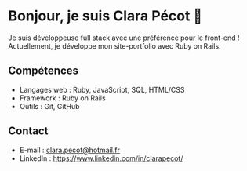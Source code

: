 # Bonjour, je suis Clara Pécot 👋

Je suis développeuse full stack avec une préférence pour le front-end !
Actuellement, je développe mon site-portfolio avec Ruby on Rails.

## Compétences

- Langages web : Ruby, JavaScript, SQL, HTML/CSS
- Framework : Ruby on Rails
- Outils : Git, GitHub

## Contact

- E-mail : clara.pecot@hotmail.fr
- LinkedIn : https://www.linkedin.com/in/clarapecot/


<!--
**ClaraP44/ClaraP44** is a ✨ _special_ ✨ repository because its `README.md` (this file) appears on your GitHub profile.

Here are some ideas to get you started:

- 🔭 I’m currently working on ...
- 🌱 I’m currently learning ...
- 👯 I’m looking to collaborate on ...
- 🤔 I’m looking for help with ...
- 💬 Ask me about ...
- 📫 How to reach me: ...
- 😄 Pronouns: ...
- ⚡ Fun fact: ...
-->
